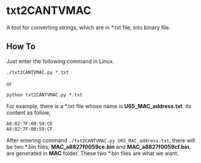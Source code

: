 # txt2CANTVMAC

A tool for converting strings, which are in *.txt file, into binary file.

## How To

Just enter the following command in Linux.

    ./txt2CANTVMAC.py *.txt

or

    python txt2CANTVMAC.py *.txt

For example, there is a \*.txt file whose name is **U65\_MAC\_address.txt**. Its content as follow,

	A8:82:7F:00:59:CE
	A8:82:7F:00:59:CF

After entering command `./txt2CANTVMAC.py U65_MAC_address.txt`, there will be two \*.bin files, **MAC\_a8827f0059ce.bin** and **MAC\_a8827f0059cf.bin**, are generated in **MAC** folder. These two \*.bin files are what we want.